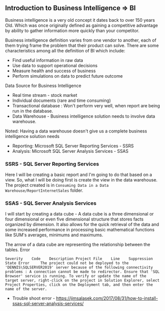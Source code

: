 ## Introduction to Business Intelligence => BI
Business intelligence is a very old concept it dates back to over 150 years Old. Which was once originally defined as gaining a competitive advantage by ability to gather information more quickly than your competitor.

Business intelligence definition varies from one vendor to another, each of them trying frame the problem that their product can solve. There are some characteristics among all the definition of BI which include:
-   Find useful information in raw data
-   Use data to support operational decisions
-   Measure health and success of business
-   Perform simulations on data to predict future outcome

Data Source for Business Intelligence
-   Real time stream - stock market
-   Individual documents (rare and time consuming)
-   Transactional database : Won't perform very well, when report are being run in the database.
-   Data Warehouse - Business intelligence solution needs to involve data warehouse.

Noted: Having a data warehouse doesn't give us a complete business intelligence solution needs 

-   Reporting: Microsoft SQL Server Reporting Services - SSRS
-   Analysis: Microsoft SQL Server Analysis Services - SSAS

### SSRS - SQL Server Reporting Services
Here I will be creating a basic report and I'm going to do that based on a view. So, what I will be doing first is create the view in the data warehouse. The project created is in `Consuming Data in a Data Warehouse/ReportInternetSales` folder.

### SSAS - SQL Server Analysis Services
I will start by creating a data cube - A data cube is a three dimensional or four dimensional or even five dimensional structure that stores facts organized by dimension. It also allows for the quick retrieval of the data and some increased performance in processing basic mathematical functions like SUM's averages, minimums and maximums.

The arrow of a data cube are representing the relationship between the tables.
Error
```
Severity	Code	Description	Project	File	Line	Suppression State Error		The project could not be deployed to the 'DENNIS\SQLSERVER2019' server because of the following connectivity problems : A connection cannot be made to redirector. Ensure that 'SQL Browser' service is running. To verify or update the name of the target server, right-click on the project in Solution Explorer, select Project Properties, click on the Deployment tab, and then enter the name of the server.
```
- Trouble shoot error - https://jimsalasek.com/2017/08/31/how-to-install-ssas-sql-server-analysis-services/